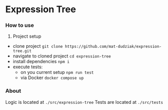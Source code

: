 # Expression Tree

### How to use
1. Project setup
  - clone project
  `git clone https://github.com/mat-dudziak/expression-tree.git`
  - navigate to cloned project
  `cd expression-tree`
  - install dependencies
  `npm i`
  - execute tests:
    - on you current setup
      `npm run test`
    - via Docker `docker compose up`


### About
Logic is located at `./src/expression-tree`
Tests are located at `./src/tests`

